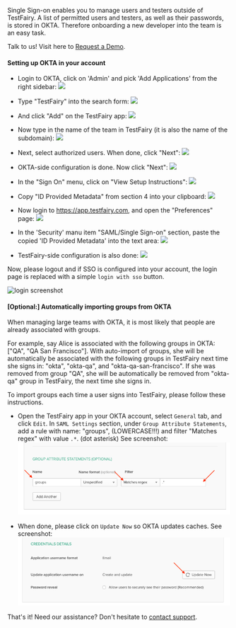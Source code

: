 
Single Sign-on enables you to manage users and testers outside of TestFairy. A list of permitted users and testers, as well as their passwords, is stored in OKTA. Therefore onboarding a new developer into the team is an easy task.

Talk to us! Visit here to [Request a Demo](https://www.testfairy.com/contact_us.php).

#### Setting up OKTA in your account

- Login to OKTA, click on 'Admin' and pick 'Add Applications' from the right sidebar:
  ![](https://docs.testfairy.com/img/sso/okta/okta-1.png)
  
- Type "TestFairy" into the search form:
  ![](https://docs.testfairy.com/img/sso/okta/okta-2.png)
  
- And click "Add" on the TestFairy app:
  ![](https://docs.testfairy.com/img/sso/okta/okta-3.png)
  
- Now type in the name of the team in TestFairy (it is also the name of the subdomain):
  ![](https://docs.testfairy.com/img/sso/okta/okta-4.png)
  
- Next, select authorized users. When done, click "Next":
  ![](https://docs.testfairy.com/img/sso/okta/okta-5.png)
  
- OKTA-side configuration is done. Now click "Next":
  ![](https://docs.testfairy.com/img/sso/okta/okta-6.png)
  
- In the "Sign On" menu, click on "View Setup Instructions":
  ![](https://docs.testfairy.com/img/sso/okta/okta-7.png)
  
- Copy "ID Provided Metadata" from section 4 into your clipboard:
  ![](https://docs.testfairy.com/img/sso/okta/okta-8.png)
  
- Now login to https://app.testfairy.com, and open the "Preferences" page:
  ![](https://docs.testfairy.com/img/sso/okta/okta-9.png)
  
- In the 'Security' manu item "SAML/Single Sign-on" section, paste the copied 'ID Provided Metadata' into the text area:
  ![](/img/sso/okta/security-saml-okta-xml.png)
  
- TestFairy-side configuration is also done:
  ![](https://docs.testfairy.com/img/sso/okta/okta-11.png)

Now, please logout and if SSO is configured into your account, the login page is replaced with a simple `login with sso` button.

![login screenshot](https://docs.testfairy.com/img/sso/sso-login-screenshot.png)


#### [Optional:] Automatically importing groups from OKTA

When managing large teams with OKTA, it is most likely that people are already associated with groups. 

For example, say Alice is associated with the following groups in OKTA: ["QA", "QA San Francisco"]. With auto-import of groups, she will be automatically be associated with the following groups in TestFairy next time she signs in: "okta", "okta-qa", and "okta-qa-san-francisco". If she was removed from group "QA", she will be automatically be removed from "okta-qa" group in TestFairy, the next time she signs in.

To import groups each time a user signs into TestFairy, please follow these instructions. 

- Open the TestFairy app in your OKTA account, select `General` tab, and click `Edit`. In `SAML Settings` section, under `Group Attribute Statements`, add a rule with name: "groups", (LOWERCASE!!!) and filter "Matches regex" with value `.*`. (dot asterisk) See screenshot: 
  ![](/img/sso/okta/okta-groups-2.png)
  
- When done, please click on `Update Now` so OKTA updates caches. See screenshot:
  ![](/img/sso/okta/okta-groups-1.png)

That's it!
Need our assistance? Don't hesitate to [contact support](https://www.testfairy.com/contact_us.php).
